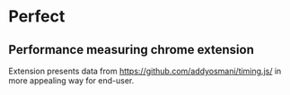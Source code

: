 # Perfect
## Performance measuring chrome extension

Extension presents data from https://github.com/addyosmani/timing.js/ in more appealing way for end-user.
